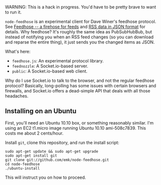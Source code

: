 WARNING: This is a hack in progress.  You'd have to be pretty brave to want
to run it.

`node-feedhose` is an experimental client for Dave Winer's feedhose
protocol.  See [Feedhose -- a firehose for feeds][fh1] and [RSS data in
JSON format][fh2] for details.  Why feedhose?  It's roughly the same idea
as PubSubHubBub, but instead of notifying you when an RSS feed changes (so
you can download and reparse the entire thing), it just sends you the
changed items as JSON.

[fh1]: http://scripting.com/stories/2010/09/30/feedhoseAFirehoseForFeeds.html
[fh2]: http://scripting.com/stories/2010/10/09/nextStepsInTheFeedhoseProj.html

What's here:

* `feedhose.js`: An experimental protocol library.
* `feednozzle`: A Socket.io-based server.
* `public`: A Socket.io-based web client.

Why do I use Socket.io to talk to the browser, and not the regular feedhose
protocol?  Basically, long-polling has some issues with certain browsers
and firewalls, and Socket.io offers a dead-simple API that deals with all
those headaches.

## Installing on an Ubuntu

First, you'll need an Ubuntu 10.10 box, or something reasonably similar.
I'm using an EC2 t1.micro image running Ubuntu 10.10 ami-508c7839.  This
costs me about 2 cents/hour.

Install `git`, clone this repository, and run the install script:

    sudo apt-get update && sudo apt-get upgrade
    sudo apt-get install git
    git clone git://github.com/emk/node-feedhose.git
    cd node-feedhose
    ./ubuntu-install

This will instruct you on how to proceed.

    
